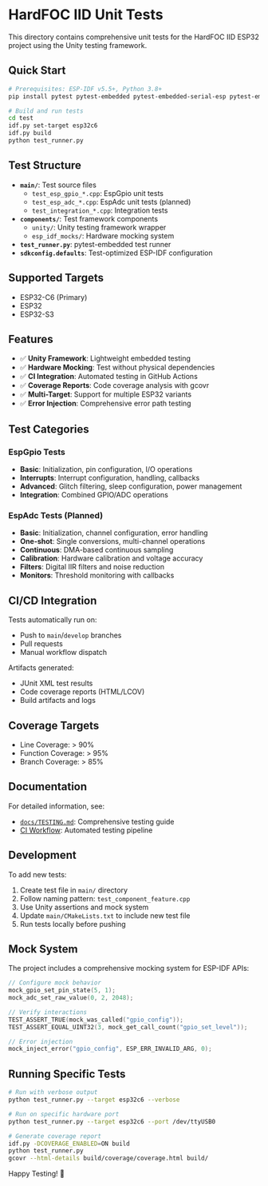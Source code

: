 # HardFOC IID Unit Tests

This directory contains comprehensive unit tests for the HardFOC IID ESP32 project using the Unity testing framework.

## Quick Start

```bash
# Prerequisites: ESP-IDF v5.5+, Python 3.8+
pip install pytest pytest-embedded pytest-embedded-serial-esp pytest-embedded-idf

# Build and run tests
cd test
idf.py set-target esp32c6
idf.py build
python test_runner.py
```

## Test Structure

- **`main/`**: Test source files
  - `test_esp_gpio_*.cpp`: EspGpio unit tests
  - `test_esp_adc_*.cpp`: EspAdc unit tests (planned)
  - `test_integration_*.cpp`: Integration tests
- **`components/`**: Test framework components
  - `unity/`: Unity testing framework wrapper
  - `esp_idf_mocks/`: Hardware mocking system
- **`test_runner.py`**: pytest-embedded test runner
- **`sdkconfig.defaults`**: Test-optimized ESP-IDF configuration

## Supported Targets

- ESP32-C6 (Primary)
- ESP32
- ESP32-S3

## Features

- ✅ **Unity Framework**: Lightweight embedded testing
- ✅ **Hardware Mocking**: Test without physical dependencies
- ✅ **CI Integration**: Automated testing in GitHub Actions
- ✅ **Coverage Reports**: Code coverage analysis with gcovr
- ✅ **Multi-Target**: Support for multiple ESP32 variants
- ✅ **Error Injection**: Comprehensive error path testing

## Test Categories

### EspGpio Tests
- **Basic**: Initialization, pin configuration, I/O operations
- **Interrupts**: Interrupt configuration, handling, callbacks
- **Advanced**: Glitch filtering, sleep configuration, power management
- **Integration**: Combined GPIO/ADC operations

### EspAdc Tests (Planned)
- **Basic**: Initialization, channel configuration, error handling
- **One-shot**: Single conversions, multi-channel operations
- **Continuous**: DMA-based continuous sampling
- **Calibration**: Hardware calibration and voltage accuracy
- **Filters**: Digital IIR filters and noise reduction
- **Monitors**: Threshold monitoring with callbacks

## CI/CD Integration

Tests automatically run on:
- Push to `main`/`develop` branches
- Pull requests
- Manual workflow dispatch

Artifacts generated:
- JUnit XML test results
- Code coverage reports (HTML/LCOV)
- Build artifacts and logs

## Coverage Targets

- Line Coverage: > 90%
- Function Coverage: > 95%
- Branch Coverage: > 85%

## Documentation

For detailed information, see:
- [`docs/TESTING.md`](../docs/TESTING.md): Comprehensive testing guide
- [CI Workflow](../.github/workflows/unit-tests.yml): Automated testing pipeline

## Development

To add new tests:

1. Create test file in `main/` directory
2. Follow naming pattern: `test_component_feature.cpp`
3. Use Unity assertions and mock system
4. Update `main/CMakeLists.txt` to include new test file
5. Run tests locally before pushing

## Mock System

The project includes a comprehensive mocking system for ESP-IDF APIs:

```cpp
// Configure mock behavior
mock_gpio_set_pin_state(5, 1);
mock_adc_set_raw_value(0, 2, 2048);

// Verify interactions
TEST_ASSERT_TRUE(mock_was_called("gpio_config"));
TEST_ASSERT_EQUAL_UINT32(3, mock_get_call_count("gpio_set_level"));

// Error injection
mock_inject_error("gpio_config", ESP_ERR_INVALID_ARG, 0);
```

## Running Specific Tests

```bash
# Run with verbose output
python test_runner.py --target esp32c6 --verbose

# Run on specific hardware port
python test_runner.py --target esp32c6 --port /dev/ttyUSB0

# Generate coverage report
idf.py -DCOVERAGE_ENABLED=ON build
python test_runner.py
gcovr --html-details build/coverage/coverage.html build/
```

Happy Testing! 🧪